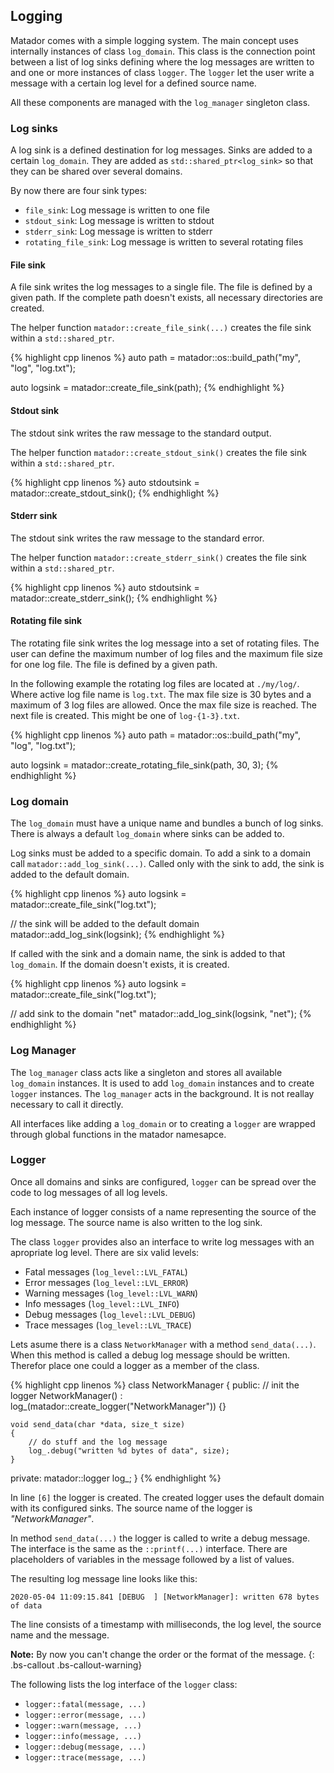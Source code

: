 ## Logging

Matador comes with a simple logging system. The main concept uses internally instances of class ```log_domain```. This class is the connection point between a list of log sinks defining where the log messages are written to and one or more instances of class ```logger```. The ```logger``` let the user write a message with a certain log level for a defined source name.

All these components are managed with the ```log_manager``` singleton class.

### Log sinks

A log sink is a defined destination for log messages. Sinks are added to a certain ```log_domain```. They are added as ```std::shared_ptr<log_sink>``` so that they can be shared over
several domains.

By now there are four sink types:

 - ```file_sink```: Log message is written to one file
 - ```stdout_sink```: Log message is written to stdout
 - ```stderr_sink```: Log message is written to stderr
 - ```rotating_file_sink```: Log message is written to several rotating files

#### File sink

A file sink writes the log messages to a single file. The file is defined by a given path. If the complete path doesn't exists, all necessary directories are created.

The helper function ```matador::create_file_sink(...)``` creates the
file sink within a ```std::shared_ptr```.

{% highlight cpp linenos %}
auto path = matador::os::build_path("my", "log", "log.txt");

auto logsink = matador::create_file_sink(path);
{% endhighlight %}

#### Stdout sink

The stdout sink writes the raw message to the standard output.

The helper function ```matador::create_stdout_sink()``` creates the
file sink within a ```std::shared_ptr```.

{% highlight cpp linenos %}
auto stdoutsink = matador::create_stdout_sink();
{% endhighlight %}

#### Stderr sink

The stdout sink writes the raw message to the standard error.

The helper function ```matador::create_stderr_sink()``` creates the
file sink within a ```std::shared_ptr```.

{% highlight cpp linenos %}
auto stdoutsink = matador::create_stderr_sink();
{% endhighlight %}

#### Rotating file sink

The rotating file sink writes the log message into a set of rotating
files. The user can define the maximum number of log files and the
maximum file size for one log file. The file is defined by a given path.

In the following example the rotating log files are located at ```./my/log/```. Where active log file name is ```log.txt```. The max file size is 30 bytes and a maximum of 3 log files are allowed. Once the max file size is reached. The next file is created. This might be one of ```log-{1-3}.txt```.

{% highlight cpp linenos %}
auto path = matador::os::build_path("my", "log", "log.txt");

auto logsink = matador::create_rotating_file_sink(path, 30, 3);
{% endhighlight %}

### Log domain

The ```log_domain``` must have a unique name and bundles a bunch of log sinks. There is always a default ```log_domain``` where sinks can be added to.

Log sinks must be added to a specific domain. To add a sink to a domain call ```matador::add_log_sink(...)```. Called only with the sink to add, the sink is added to the default domain.

{% highlight cpp linenos %}
auto logsink = matador::create_file_sink("log.txt");

// the sink will be added to the default domain
matador::add_log_sink(logsink);
{% endhighlight %}

If called with the sink and a domain name, the sink is added to that
```log_domain```. If the domain doesn't exists, it is created.

{% highlight cpp linenos %}
auto logsink = matador::create_file_sink("log.txt");

// add sink to the domain "net"
matador::add_log_sink(logsink, "net");
{% endhighlight %}

### Log Manager

The ```log_manager``` class acts like a singleton and stores all available ```log_domain``` instances. It is used to add ```log_domain``` instances and to create ```logger``` instances. The ```log_manager``` acts in the background. It is not reallay necessary to call it directly.

All interfaces like adding a ```log_domain``` or to creating a ```logger``` are wrapped through global functions in the matador namesapce.

### Logger

Once all domains and sinks are configured, ```logger``` can be spread over the code to log messages of all log levels.

Each instance of logger consists of a name representing the source of the log message. The source name is also written to the log sink.

The class ```logger``` provides also an interface to write log messages with an apropriate log level. There are six valid levels:

- Fatal messages (```log_level::LVL_FATAL```)
- Error messages (```log_level::LVL_ERROR```)
- Warning messages (```log_level::LVL_WARN```)
- Info messages (```log_level::LVL_INFO```)
- Debug messages (```log_level::LVL_DEBUG```)
- Trace messages (```log_level::LVL_TRACE```)

Lets asume there is a class ```NetworkManager``` with a method ```send_data(...)```. When this method is called a debug log message should be written. Therefor place one could a logger as a member
of the class.

{% highlight cpp linenos %}
class NetworkManager
{
public:
    // init the logger
    NetworkManager()
        : log_(matador::create_logger("NetworkManager"))
    {}

    void send_data(char *data, size_t size)
    {
        // do stuff and the log message
        log_.debug("written %d bytes of data", size);
    }

private:
    matador::logger log_;
}
{% endhighlight %}

In line ```[6]``` the logger is created. The created logger uses the default domain with its configured sinks. The source name of the logger is _"NetworkManager"_.

In method ```send_data(...)``` the logger is called to write a debug message. The interface is the same as the ```::printf(...)``` interface. There are placeholders of variables in the message followed by a list of values.

The resulting log message line looks like this:

```2020-05-04 11:09:15.841 [DEBUG  ] [NetworkManager]: written 678 bytes of data```

The line consists of a timestamp with milliseconds, the log level, the source name and the message.

**Note:** By now you can't change the order or the format of the message.
{: .bs-callout .bs-callout-warning}

The following lists the log interface of the ```logger``` class:

 - ```logger::fatal(message, ...)```
 - ```logger::error(message, ...)```
 - ```logger::warn(message, ...)```
 - ```logger::info(message, ...)```
 - ```logger::debug(message, ...)```
 - ```logger::trace(message, ...)```
